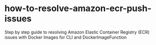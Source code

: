 # how-to-resolve-amazon-ecr-push-issues
Step by step guide to resolving Amazon Elastic Container Registry (ECR)  issues with Docker Images for CLI and DockerImageFunction
